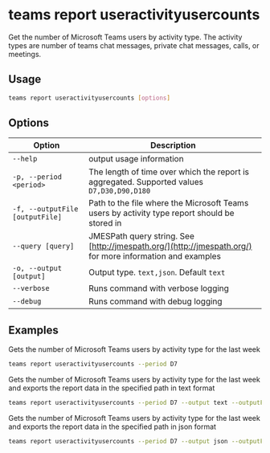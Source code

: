 # teams report useractivityusercounts

Get the number of Microsoft Teams users by activity type. The activity types are number of teams chat messages, private chat messages, calls, or meetings.

## Usage

```sh
teams report useractivityusercounts [options]
```

## Options

Option|Description
------|-----------
`--help`|output usage information
`-p, --period <period>`|The length of time over which the report is aggregated. Supported values `D7,D30,D90,D180`
`-f, --outputFile [outputFile]`|Path to the file where the Microsoft Teams users by activity type report should be stored in
`--query [query]`|JMESPath query string. See [http://jmespath.org/](http://jmespath.org/) for more information and examples
`-o, --output [output]`|Output type. `text,json`. Default `text`
`--verbose`|Runs command with verbose logging
`--debug`|Runs command with debug logging

## Examples

Gets the number of Microsoft Teams users by activity type for the last week

```sh
teams report useractivityusercounts --period D7
```

Gets the number of Microsoft Teams users by activity type for the last week and exports the report data in the specified path in text format

```sh
teams report useractivityusercounts --period D7 --output text --outputFile "useractivityusercounts.txt"
```

Gets the number of Microsoft Teams users by activity type for the last week and exports the report data in the specified path in json format

```sh
teams report useractivityusercounts --period D7 --output json --outputFile "useractivityusercounts.json"
```
